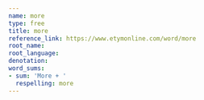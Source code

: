 ```yaml
---
name: more
type: free
title: more
reference_link: https://www.etymonline.com/word/more
root_name: 
root_language: 
denotation: 
word_sums:
- sum: 'More + '
  respelling: more
---
```

